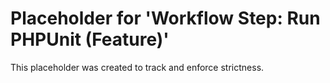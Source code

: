 ﻿# Placeholder for 'Workflow Step: Run PHPUnit (Feature)'
This placeholder was created to track and enforce strictness.

